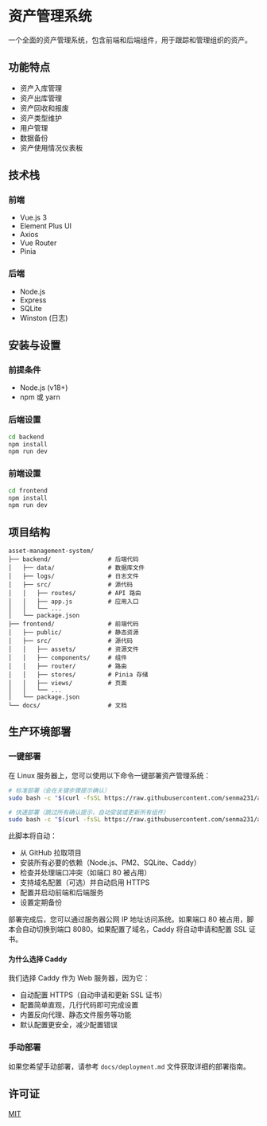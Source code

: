 # 资产管理系统

一个全面的资产管理系统，包含前端和后端组件，用于跟踪和管理组织的资产。

## 功能特点

- 资产入库管理
- 资产出库管理
- 资产回收和报废
- 资产类型维护
- 用户管理
- 数据备份
- 资产使用情况仪表板

## 技术栈

### 前端
- Vue.js 3
- Element Plus UI
- Axios
- Vue Router
- Pinia

### 后端
- Node.js
- Express
- SQLite
- Winston (日志)

## 安装与设置

### 前提条件
- Node.js (v18+)
- npm 或 yarn

### 后端设置
```bash
cd backend
npm install
npm run dev
```

### 前端设置
```bash
cd frontend
npm install
npm run dev
```

## 项目结构

```
asset-management-system/
├── backend/                # 后端代码
│   ├── data/               # 数据库文件
│   ├── logs/               # 日志文件
│   ├── src/                # 源代码
│   │   ├── routes/         # API 路由
│   │   ├── app.js          # 应用入口
│   │   └── ...
│   └── package.json
├── frontend/               # 前端代码
│   ├── public/             # 静态资源
│   ├── src/                # 源代码
│   │   ├── assets/         # 资源文件
│   │   ├── components/     # 组件
│   │   ├── router/         # 路由
│   │   ├── stores/         # Pinia 存储
│   │   ├── views/          # 页面
│   │   └── ...
│   └── package.json
└── docs/                   # 文档
```

## 生产环境部署

### 一键部署

在 Linux 服务器上，您可以使用以下命令一键部署资产管理系统：

```bash
# 标准部署（会在关键步骤提示确认）
sudo bash -c "$(curl -fsSL https://raw.githubusercontent.com/senma231/ams/master/deploy.sh)"

# 快速部署（跳过所有确认提示，自动安装或更新所有组件）
sudo bash -c "$(curl -fsSL https://raw.githubusercontent.com/senma231/ams/master/deploy.sh)" -q
```

此脚本将自动：
- 从 GitHub 拉取项目
- 安装所有必要的依赖（Node.js、PM2、SQLite、Caddy）
- 检查并处理端口冲突（如端口 80 被占用）
- 支持域名配置（可选）并自动启用 HTTPS
- 配置并启动前端和后端服务
- 设置定期备份

部署完成后，您可以通过服务器公网 IP 地址访问系统。如果端口 80 被占用，脚本会自动切换到端口 8080。如果配置了域名，Caddy 将自动申请和配置 SSL 证书。

#### 为什么选择 Caddy

我们选择 Caddy 作为 Web 服务器，因为它：
- 自动配置 HTTPS（自动申请和更新 SSL 证书）
- 配置简单直观，几行代码即可完成设置
- 内置反向代理、静态文件服务等功能
- 默认配置更安全，减少配置错误

### 手动部署

如果您希望手动部署，请参考 `docs/deployment.md` 文件获取详细的部署指南。

## 许可证

[MIT](LICENSE)
